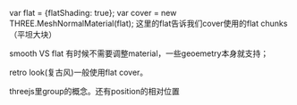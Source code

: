 var flat = {flatShading: true};
var cover = new THREE.MeshNormalMaterial(flat);
这里的flat告诉我们cover使用的flat chunks（平坦大块）

smooth VS flat
有时候不需要调整material，一些geoemetry本身就支持；

retro look(复古风)一般使用flat cover。

threejs里group的概念。还有position的相对位置


